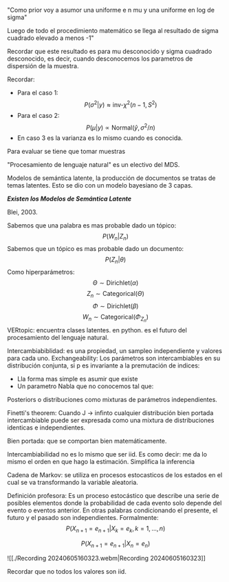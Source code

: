 "Como prior voy a asumor una uniforme e n mu y una uniforme en log de sigma"

Luego de todo el procedimiento matemático se llega al resultado de sigma cuadrado elevado a menos -1"

Recordar que este resultado es para mu desconocido y sigma cuadrado desconocido, es decir, cuando desconocemos los parametros de dispersión de la muestra.

Recordar:

- Para el caso 1: $$
P(\sigma^2|y) \approx \text{inv-}\chi^2(n-1, S^2)
$$
- Para el caso 2: $$
P(\mu|y) \propto \text{Normal}(\hat{y}, \sigma^2/n)
$$
- En caso 3 es la varianza es lo mismo cuando es conocida.

Para evaluar se tiene que tomar muestras

"Procesamiento de lenguaje natural" es un electivo del MDS.

Modelos de semántica latente, la producción de documentos se tratas de temas latentes. Esto se dio con un modelo bayesiano de 3 capas.

***Existen los Modelos de Semántica Latente***

Blei, 2003.

Sabemos que una palabra es mas probable dado un tópico:$$
P(W_n|Z_n)
$$
Sabemos que un tópico es mas probable dado un documento:
$$
P(Z_n|\theta)
$$
Como hiperparámetros:$$\Theta \sim \text{Dirichlet}(\alpha)
$$$$Z_n \sim \text{Categorical}(\Theta)
$$
$$\Phi \sim \text{Dirichlet}(\beta)$$
$$W_n \sim \text{Categorical}(\Phi_{Z_n})$$
VERtopic: encuentra clases latentes. en python. es el futuro del procesamiento del lenguaje natural.

Intercambiabiblidad: es una propiedad, un sampleo independiente y valores para cada uno.
Exchangeability: Los parámetros son intercambiables en su distribución conjunta, si p es invariante a la premutación de indices:
- Lla forma mas simple es asumir que existe
- Un parametro Nabla que no conocemos tal que:


Posteriors o distribuciones como mixturas de parámetros independientes.

Finetti's theorem: Cuando J -> infinto cualquier distribución bien portada intercambiable puede ser expresada como una mixtura de distribuciones identicas e independientes.


Bien portada: que se comportan bien matemáticamente.

Intercambiabilidad no es lo mismo que ser iid. Es como decir: me da lo mismo el orden en que hago la estimación. Simplifica la inferencia

Cadena de Markov: se utiliza en procesos estocasticos de los estados en el cual se va transformando la variable aleatoria.

Definición profesora: Es un proceso estocástico que describe una serie de posibles elementos donde la probabilidad de cada evento solo depende del evento o eventos anterior. En otras palabras condicionando el presente, el futuro y el pasado son independientes. Formalmente:
$$
P(X_{n+1} = e_{n+1}|X_k = e_k, k=1,..., n)
$$

$$
P(X_{n+1} = e_{n+1}|X_n = e_n)
$$


![[./Recording 20240605160323.webm|Recording 20240605160323]]


Recordar que no todos los valores son iid.







